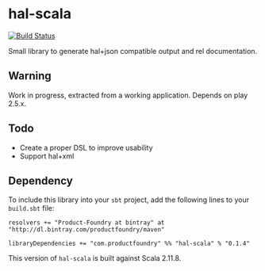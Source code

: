 # hal-scala

[![Build Status](https://travis-ci.org/Product-Foundry/hal-scala.svg?branch=master)](https://travis-ci.org/Product-Foundry/hal-scala)

Small library to generate hal+json compatible output and rel documentation.

Warning
-------

Work in progress, extracted from a working application. Depends on play 2.5.x.

Todo
----
- Create a proper DSL to improve usability
- Support hal+xml

Dependency
----------

To include this library into your `sbt` project, add the following lines to your `build.sbt` file:

    resolvers += "Product-Foundry at bintray" at "http://dl.bintray.com/productfoundry/maven"

    libraryDependencies += "com.productfoundry" %% "hal-scala" % "0.1.4"

This version of `hal-scala` is built against Scala 2.11.8.


